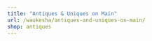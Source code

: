 ```yaml
---
title: "Antiques & Uniques on Main"
url: /waukesha/antiques-and-uniques-on-main/
shop: antiques
---
```


